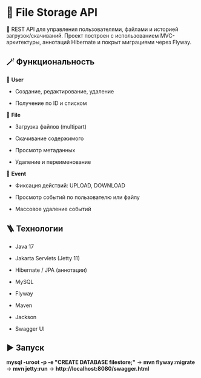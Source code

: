 # 📂 File Storage API

📌 REST API для управления пользователями, файлами и историей загрузок/скачиваний.
Проект построен с использованием MVC-архитектуры, аннотаций Hibernate и покрыт миграциями через Flyway.

## 🪄 Функциональность

👤 **User**

- Создание, редактирование, удаление

- Получение по ID и списком

📁 **File**

- Загрузка файлов (multipart)

- Скачивание содержимого

- Просмотр метаданных

- Удаление и переименование

📜 **Event**

- Фиксация действий: UPLOAD, DOWNLOAD

- Просмотр событий по пользователю или файлу

- Массовое удаление событий

## 🪜 **Технологии**

- Java 17

- Jakarta Servlets (Jetty 11)

- Hibernate / JPA (аннотации)

- MySQL

- Flyway

- Maven

- Jackson

- Swagger UI

## ▶️ **Запуск**

**mysql -uroot -p -e "CREATE DATABASE filestore;"** ->
**mvn flyway:migrate** ->
**mvn jetty:run** ->
**http://localhost:8080/swagger.html**





